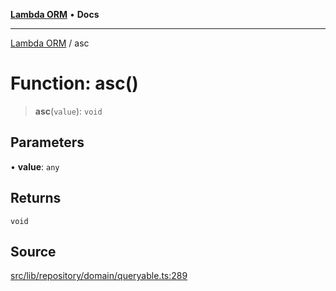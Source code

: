 [**Lambda ORM**](../README.md) • **Docs**

***

[Lambda ORM](../README.md) / asc

# Function: asc()

> **asc**(`value`): `void`

## Parameters

• **value**: `any`

## Returns

`void`

## Source

[src/lib/repository/domain/queryable.ts:289](https://github.com/lambda-orm/lambdaorm-base/blob/aa369ded9e7763a31678c0168646a8ee1291b500/src/lib/repository/domain/queryable.ts#L289)
